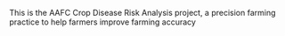 This is the AAFC Crop Disease Risk Analysis project, a precision farming practice to help farmers improve farming accuracy 
